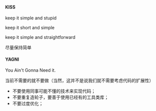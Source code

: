 #### KISS

keep it simple and stupid

keep it short and simple

keep it simple and straightforward

尽量保持简单

#### YAGNI

You Ain't Gonna Need it.

当前不需要的就不要做（当然，这并不是说我们就不需要考虑代码的扩展性） 


* 不要使用同事可能不懂的技术来实现代码；
* 不要重复造轮子，要善于使用已经有的工具类库；
* 不要过度优化；


